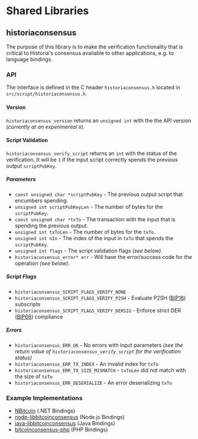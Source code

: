 Shared Libraries
================

## historiaconsensus

The purpose of this library is to make the verification functionality that is critical to Historia's consensus available to other applications, e.g. to language bindings.

### API

The interface is defined in the C header `historiaconsensus.h` located in  `src/script/historiaconsensus.h`.

#### Version

`historiaconsensus_version` returns an `unsigned int` with the the API version *(currently at an experimental `0`)*.

#### Script Validation

`historiaconsensus_verify_script` returns an `int` with the status of the verification. It will be `1` if the input script correctly spends the previous output `scriptPubKey`.

##### Parameters
- `const unsigned char *scriptPubKey` - The previous output script that encumbers spending.
- `unsigned int scriptPubKeyLen` - The number of bytes for the `scriptPubKey`.
- `const unsigned char *txTo` - The transaction with the input that is spending the previous output.
- `unsigned int txToLen` - The number of bytes for the `txTo`.
- `unsigned int nIn` - The index of the input in `txTo` that spends the `scriptPubKey`.
- `unsigned int flags` - The script validation flags *(see below)*.
- `historiaconsensus_error* err` - Will have the error/success code for the operation *(see below)*.

##### Script Flags
- `historiaconsensus_SCRIPT_FLAGS_VERIFY_NONE`
- `historiaconsensus_SCRIPT_FLAGS_VERIFY_P2SH` - Evaluate P2SH ([BIP16](https://github.com/bitcoin/bips/blob/master/bip-0016.mediawiki)) subscripts
- `historiaconsensus_SCRIPT_FLAGS_VERIFY_DERSIG` - Enforce strict DER ([BIP66](https://github.com/bitcoin/bips/blob/master/bip-0066.mediawiki)) compliance

##### Errors
- `historiaconsensus_ERR_OK` - No errors with input parameters *(see the return value of `historiaconsensus_verify_script` for the verification status)*
- `historiaconsensus_ERR_TX_INDEX` - An invalid index for `txTo`
- `historiaconsensus_ERR_TX_SIZE_MISMATCH` - `txToLen` did not match with the size of `txTo`
- `historiaconsensus_ERR_DESERIALIZE` - An error deserializing `txTo`

### Example Implementations
- [NBitcoin](https://github.com/NicolasDorier/NBitcoin/blob/master/NBitcoin/Script.cs#L814) (.NET Bindings)
- [node-libbitcoinconsensus](https://github.com/bitpay/node-libbitcoinconsensus) (Node.js Bindings)
- [java-libbitcoinconsensus](https://github.com/dexX7/java-libbitcoinconsensus) (Java Bindings)
- [bitcoinconsensus-php](https://github.com/Bit-Wasp/bitcoinconsensus-php) (PHP Bindings)
